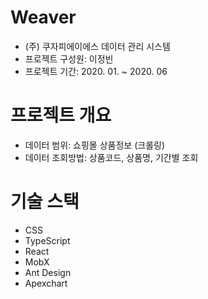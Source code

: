 # Weaver

- (주) 쿠자피에이에스 데이터 관리 시스템
- 프로젝트 구성원: 이정빈
- 프로젝트 기간: 2020. 01. ~ 2020. 06

# 프로젝트 개요

- 데이터 범위: 쇼핑몰 상품정보 (크롤링)
- 데이터 조회방법: 상품코드, 상품명, 기간별 조회

# 기술 스택

- CSS
- TypeScript
- React
- MobX
- Ant Design
- Apexchart
